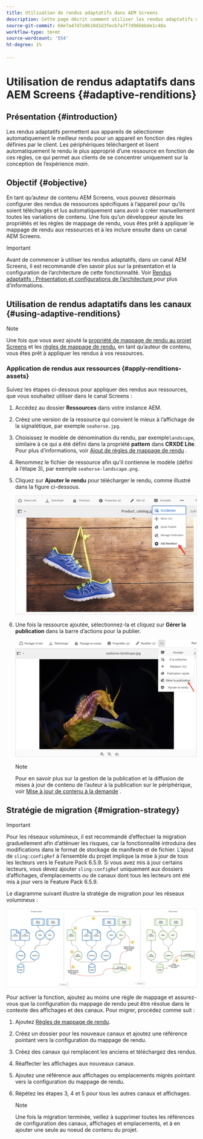 ```yaml
---
title: Utilisation de rendus adaptatifs dans AEM Screens
description: Cette page décrit comment utiliser les rendus adaptatifs dans AEM Screens.
source-git-commit: 68e7a47d7a9b10d1d3fecb7a7f7d96bbbde1c48a
workflow-type: tm+mt
source-wordcount: '554'
ht-degree: 1%

---
```



# Utilisation de rendus adaptatifs dans AEM Screens {#adaptive-renditions}

## Présentation {#introduction}

Les rendus adaptatifs permettent aux appareils de sélectionner automatiquement le meilleur rendu pour un appareil en fonction des règles définies par le client. Les périphériques téléchargent et lisent automatiquement le rendu le plus approprié d’une ressource en fonction de ces règles, ce qui permet aux clients de se concentrer uniquement sur la conception de l’expérience *main*.

## Objectif {#objective}

En tant qu’auteur de contenu AEM Screens, vous pouvez désormais configurer des rendus de ressources spécifiques à l’appareil pour qu’ils soient téléchargés et lus automatiquement sans avoir à créer manuellement toutes les variations de contenu.
Une fois qu’un développeur ajoute les propriétés et les règles de mappage de rendu, vous êtes prêt à appliquer le mappage de rendu aux ressources et à les inclure ensuite dans un canal AEM Screens.

>[!IMPORTANT]
>Avant de commencer à utiliser les rendus adaptatifs, dans un canal AEM Screens, il est recommandé d’en savoir plus sur la présentation et la configuration de l’architecture de cette fonctionnalité. Voir [Rendus adaptatifs : Présentation et configurations de l’architecture ](/help/user-guide/adaptive-renditions.md) pour plus d’informations.

## Utilisation de rendus adaptatifs dans les canaux {#using-adaptive-renditions}

>[!NOTE]
>Une fois que vous avez ajouté la [propriété de mappage de rendu au projet Screens](/help/user-guide/adaptive-renditions.md#rendition-mapping-new) et les [règles de mappage de rendu](/help/user-guide/adaptive-renditions.md#add-rendition-mapping-rules), en tant qu’auteur de contenu, vous êtes prêt à appliquer les rendus à vos ressources.

### Application de rendus aux ressources {#apply-renditions-assets}

Suivez les étapes ci-dessous pour appliquer des rendus aux ressources, que vous souhaitez utiliser dans le canal Screens :

1. Accédez au dossier **Ressources** dans votre instance AEM.

1. Créez une version de la ressource qui convient le mieux à l’affichage de la signalétique, par exemple `seahorse.jpg`.

1. Choisissez le modèle de dénomination du rendu, par exemple`landscape`, similaire à ce qui a été défini dans la propriété **pattern** dans **CRXDE Lite**. Pour plus d’informations, voir [Ajout de règles de mappage de rendu](/help/user-guide/adaptive-renditions.md#add-rendition-mapping-rules) .

1. Renommez le fichier de ressource afin qu’il contienne le modèle (défini à l’étape 3), par exemple `seahorse-landscape.png`.

1. Cliquez sur **Ajouter le rendu** pour télécharger le rendu, comme illustré dans la figure ci-dessous.

   ![image](/help/user-guide/assets/adaptive-renditions/add-rendition.png)

1. Une fois la ressource ajoutée, sélectionnez-la et cliquez sur **Gérer la publication** dans la barre d’actions pour la publier.

   ![image](/help/user-guide/assets/adaptive-renditions/manage-pub-asset1.png)

   >[!NOTE]
   >Pour en savoir plus sur la gestion de la publication et la diffusion de mises à jour de contenu de l’auteur à la publication sur le périphérique, voir [Mise à jour de contenu à la demande](https://experienceleague.adobe.com/docs/experience-manager-screens/user-guide/authoring/content-updates/on-demand-content.html?lang=en) .


## Stratégie de migration {#migration-strategy}

>[!IMPORTANT]
>Pour les réseaux volumineux, il est recommandé d’effectuer la migration graduellement afin d’atténuer les risques, car la fonctionnalité introduira des modifications dans le format de stockage de manifeste et de fichier. L’ajout de `sling:configRef` à l’ensemble du projet implique la mise à jour de tous les lecteurs vers le Feature Pack 6.5.9. Si vous avez mis à jour certains lecteurs, vous devez ajouter `sling:configRef` uniquement aux dossiers d’affichages, d’emplacements ou de canaux dont tous les lecteurs ont été mis à jour vers le Feature Pack 6.5.9.

Le diagramme suivant illustre la stratégie de migration pour les réseaux volumineux :

![image](/help/user-guide/assets/adaptive-renditions/migration-strategy1.png)

Pour activer la fonction, ajoutez au moins une règle de mappage et assurez-vous que la configuration du mappage de rendu peut être résolue dans le contexte des affichages et des canaux. Pour migrer, procédez comme suit :

1. Ajoutez [Règles de mappage de rendu](/help/user-guide/adaptive-renditions.md).
1. Créez un dossier pour les nouveaux canaux et ajoutez une référence pointant vers la configuration du mappage de rendu.
1. Créez des canaux qui remplacent les anciens et téléchargez des rendus.
1. Réaffecter les affichages aux nouveaux canaux.
1. Ajoutez une référence aux affichages ou emplacements migrés pointant vers la configuration du mappage de rendu.
1. Répétez les étapes 3, 4 et 5 pour tous les autres canaux et affichages.

   >[!NOTE]
   >Une fois la migration terminée, veillez à supprimer toutes les références de configuration des canaux, affichages et emplacements, et à en ajouter une seule au noeud de contenu du projet.

